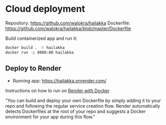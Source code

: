 # Cloud deployment

Repository: <https://github.com/walokra/hailakka>
Dockerfile: <https://github.com/walokra/hailakka/blob/master/Dockerfile>

Build containerized app and run it:

```bash
docker build . -t hailakka
docker run -p 8080:80 hailakka
```

## Deploy to Render

- Running app: <https://hailakka.onrender.com/>

Instructions on how to run on [Render with Docker](https://render.com/docs/docker)

"You can build and deploy your own Dockerfile by simply adding it to your repo and following the regular service creation flow. Render automatically detects Dockerfiles at the root of your repo and suggests a Docker environment for your app during this flow."

